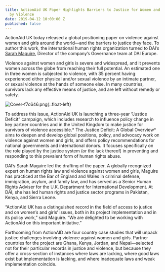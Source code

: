 ```yaml
---
title: ActionAid UK Paper Highlights Barriers to Justice for Women and Girls Hurt
  by Violence
date: 2019-04-12 10:00:00 Z
published: false
---
```


ActionAid UK today released a global positioning paper on violence against women and girls around the world—and the barriers to justice they face. To author this work, the international human rights organization turned to DAI’s [Sarah Maguire](https://www.dai.com/who-we-are/our-team/sarah-maguire), Director of the company’s Governance team at DAI Europe.

Violence against women and girls is severe and widespread, and it prevents women across the globe from reaching their full potential. An estimated one in three women is subjected to violence, with 35 percent having experienced either physical and/or sexual violence by an intimate partner, or sexual violence at the hands of someone else. In many countries, survivors lack any effective means of justice, and are left without remedy or safety.

![Cover-f7c646.png](/uploads/Cover-f7c646.png){:.float-left}

To address this issue, ActionAid UK is launching a three-year “Justice Deficit” campaign, which includes research to influence policy change in key partner countries and in the United Kingdom to make justice for survivors of violence accessible.\* The Justice Deficit: A Global Overview\* aims to deepen and develop global positions, policy, and advocacy work on violence against women and girls, and offers policy recommendations for national governments and international donors. It focuses specifically on the role played by the justice system (or the lack thereof) in preventing and responding to this prevalent form of human rights abuse.

DAI’s Sarah Maguire led the drafting of the paper. A globally recognized expert on human rights law and violence against women and girls, Maguire has practiced at the Bar of England and Wales in criminal defense, immigration, asylum, and family law, and has served as a Senior Human Rights Adviser for the U.K. Department for International Development. At DAI, she has led human rights and justice sector programs in Pakistan, Kenya, and Sierra Leone.

“ActionAid UK has a distinguished record in the field of access to justice and on women’s and girls’ issues, both in its project implementation and in its policy work,” said Maguire. “We are delighted to be working with ActionAid on this important initiative.”

Forthcoming from ActionAID are four country case studies that will unpack justice challenges involving violence against women and girls. Partner countries for the project are Ghana, Kenya, Jordan, and Nepal—selected not for their particular records in justice and violence, but because they offer a cross-section of instances where laws are lacking, where good laws exist but implementation is lacking, and where inadequate laws and weak implementation coincide.